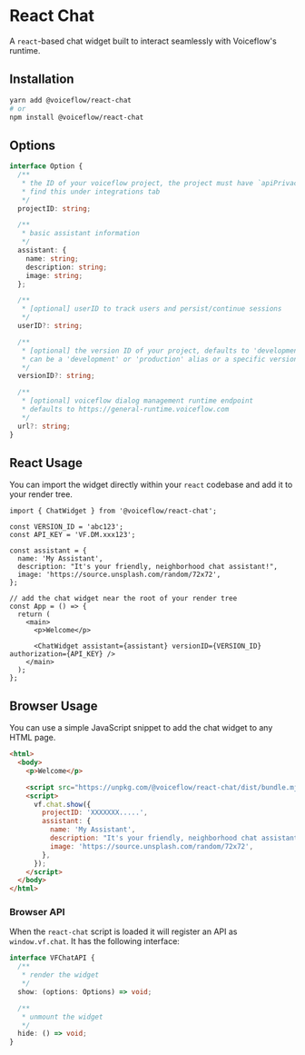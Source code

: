 # React Chat

A `react`-based chat widget built to interact seamlessly with Voiceflow's runtime.

## Installation

```sh
yarn add @voiceflow/react-chat
# or
npm install @voiceflow/react-chat
```

## Options

```ts
interface Option {
  /**
   * the ID of your voiceflow project, the project must have `apiPrivacy: public`
   * find this under integrations tab
   */
  projectID: string;

  /**
   * basic assistant information
   */
  assistant: {
    name: string;
    description: string;
    image: string;
  };

  /**
   * [optional] userID to track users and persist/continue sessions
   */
  userID?: string;

  /**
   * [optional] the version ID of your project, defaults to 'development'
   * can be a 'development' or 'production' alias or a specific versionID
   */
  versionID?: string;

  /**
   * [optional] voiceflow dialog management runtime endpoint
   * defaults to https://general-runtime.voiceflow.com
   */
  url?: string;
}
```

## React Usage

You can import the widget directly within your `react` codebase and add it to your render tree.

```tsx
import { ChatWidget } from '@voiceflow/react-chat';

const VERSION_ID = 'abc123';
const API_KEY = 'VF.DM.xxx123';

const assistant = {
  name: 'My Assistant',
  description: "It's your friendly, neighborhood chat assistant!",
  image: 'https://source.unsplash.com/random/72x72',
};

// add the chat widget near the root of your render tree
const App = () => {
  return (
    <main>
      <p>Welcome</p>

      <ChatWidget assistant={assistant} versionID={VERSION_ID} authorization={API_KEY} />
    </main>
  );
};
```

## Browser Usage

You can use a simple JavaScript snippet to add the chat widget to any HTML page.

```html
<html>
  <body>
    <p>Welcome</p>

    <script src="https://unpkg.com/@voiceflow/react-chat/dist/bundle.mjs"></script>
    <script>
      vf.chat.show({
        projectID: 'XXXXXXX.....',
        assistant: {
          name: 'My Assistant',
          description: "It's your friendly, neighborhood chat assistant!",
          image: 'https://source.unsplash.com/random/72x72',
        },
      });
    </script>
  </body>
</html>
```

### Browser API

When the `react-chat` script is loaded it will register an API as `window.vf.chat`.
It has the following interface:

```ts
interface VFChatAPI {
  /**
   * render the widget
   */
  show: (options: Options) => void;

  /**
   * unmount the widget
   */
  hide: () => void;
}
```
